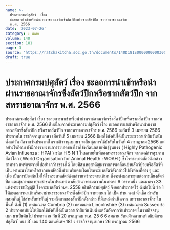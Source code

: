 ```yaml
---
name: >-
  ประกาศกรมปศุสัตว์  เรื่อง 
  ชะลอการนำเข้าหรือนำผ่านราชอาณาจักรซึ่งสัตว์ปีกหรือซากสัตว์ปีก จากสหราชอาณาจักร
  พ.ศ. 2566
date: '2023-07-26'
category: ง พิเศษ
volume: 140
section: 181
page: 3
source: 'https://ratchakitcha.soc.go.th/documents/140D181S0000000000300.pdf'
draft: true
---
```


# ประกาศกรมปศุสัตว์  เรื่อง  ชะลอการนำเข้าหรือนำผ่านราชอาณาจักรซึ่งสัตว์ปีกหรือซากสัตว์ปีก จากสหราชอาณาจักร พ.ศ. 2566

ประกาศกรมปศุสัตว์ เรื่อง ชะลอการนาเข้าหรือนำผ่านราชอาณาจักรซึ่งสัตว์ปีกหรือซากสัตว์ปีก จากสหราชอาณาจักร พ.ศ. 2566 สืบเนื่องจากประกาศกรมปศุสัตว์ เรื่อง ชะลอการนาเข้าหรือนาผ่านราชอาณาจักรซึ่งสัตว์ปีก หรือซากสัตว์ปีก จากสหราชอาณาจักร พ.ศ. 2566 ลงวันที่ 3 เมษายน 2566 ประกาศใน ราชกิจจานุเบกษา เมื่อวันที่ 5 เมษายน 2566 มีผลใช้บังคับได้เป็นระยะเวลาเก้าสิบวันนับตั้งแต่วัน ถัดจากวันประกาศในราชกิจจานุเบกษา จะสิ้นสุดการใช้บังคับในวันที่ 4 กรกฎาคม 2566 แต่อย่างไรก็ตาม ยังมีการรายงานการระบาดของโรคไข้หวัดนกสายพันธุ์รุนแรง ( Highly Pathogenic Avian Influenza : HPAI ) ชนิด H 5 N 1 ในหลายพื้นที่ของสหราชอาณาจักร จากองค์กำรสุขภาพ สัตว์โลก ( World Organisation for Animal Health : WOAH ) ซึ่งโรคระบาดสัตว์ดังกล่าวสามารถ แพร่กระจายไปอย่างกว้างขวางได้ โดยมีสาเหตุสาคัญมาจากการเคลื่อนย้ายสัตว์ป่วยหรือสัตว์ที่เป็น พาหะนาโรคหรือซากของสัตว์ซึ่งป่วยหรือตายโดยโรคระบาดสัตว์ดังกล่าวไปยังท้องที่ต่าง ๆ และเพื่อ เป็นการป้องกันไม่ให้โรคระบาดสัตว์ดังกล่าวแพร่กระจายเข้ามา ซึ่งจะส่งผลกระทบต่อการเลี้ยงสัตว์ปีก และสุขภาพของประชาชนในประเทศ อาศัยอำนาจตามความในมาตรา 6 วรรคหนึ่ง และมาตรา 33 แห่งพระราชบัญญัติ โรคระบาดสัตว์ พ.ศ. 2558 อธิบดีกรมปศุสัตว์ จึงออกประกาศไว้ ดังต่อไปนี้ ข้อ 1 ให้ชะลอการนาเข้าหรือนาผ่านราชอาณาจักรซึ่งสัตว์ปีก จาพวกนก ไก่ เป็ด ห่าน หงส์ น้ำเชื้อ สำหรับผสมพันธุ์ ไข่สำหรับทำพันธุ์ รวมถึงซากของสัตว์ปีกดังกล่าว ที่มีแหล่งกำเนิดจาก สหราชอาณาจักร ในพื้นที่ ดังนี้ (1) เทศมณฑล Cumbria (2) เทศมณฑล Lincolnshire (3) เทศมณฑล Sussex ข้อ 2 ประกาศฉบับนี้ให้มีผลใช้บังคับได้เป็นเวลาเก้าสิบวันนับตั้งแต่วันถัดจากวันประกาศ ในราชกิจจานุเบก ษาเป็นต้นไป ประกาศ ณ วันที่ 20 กรกฎาคม พ.ศ. 25 6 6 สมชวน รัตนมังคลานนท์ อธิบดีกรมปศุสัตว์ ้ หนา 3 ่ เลม 140 ตอนพิเศษ 181 ง ราชกิจจานุเบกษา 26 กรกฎาคม 2566

